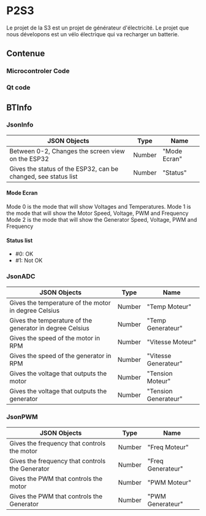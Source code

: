 # P2S3
Le projet de la S3 est un projet de générateur d'électricité.
Le projet que nous dévelopons est un vélo électrique qui va recharger un batterie.
## Contenue
### Microcontroler Code
### Qt code

## BTInfo
### JsonInfo

| JSON Objects | Type | Name |
| --- | --- | --- |
| Between 0-2, Changes the screen view on the ESP32 | Number | "Mode Ecran" |
| Gives the status of the ESP32, can be changed, see status list | Number | "Status" |

#### Mode Ecran
Mode 0 is the mode that will show Voltages and Temperatures.
Mode 1 is the mode that will show the Motor Speed, Voltage, PWM and  Frequency
Mode 2 is the mode that will show the Generator Speed,  Voltage,  PWM and  Frequency

#### Status list

- #0: OK
- #1: Not OK

### JsonADC

| JSON Objects | Type | Name |
| --- | --- | --- |
| Gives the temperature of the motor in degree Celsius | Number | "Temp Moteur" |
| Gives the temperature of the generator in degree Celsius | Number | "Temp Generateur" |
| Gives the speed of the motor in RPM | Number | "Vitesse Moteur" |
| Gives the speed of the generator in RPM | Number | "Vitesse Generateur" |
| Gives the voltage that outputs the motor | Number | "Tension Moteur" |
| Gives the voltage that outputs the generator | Number | "Tension Generateur" |

### JsonPWM

| JSON Objects | Type | Name |
| --- | --- | --- |
| Gives the frequency that controls the motor | Number | "Freq Moteur" |
| Gives the frequency that controls the Generator | Number | "Freq Generateur" |
| Gives the PWM that controls the motor | Number | "PWM Moteur" |
| Gives the PWM that controls the Generator | Number | "PWM Generateur" |
